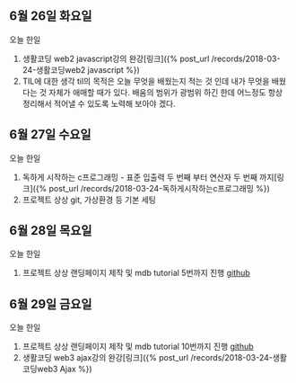 ## 6월 26일 화요일

오늘 한일

1. 생활코딩 web2 javascript강의 완강[링크]({% post_url /records/2018-03-24-생활코딩web2 javascript %})
2. TIL에 대한 생각
  til의 목적은 오늘 무엇을 배웠는지 적는 것 인데 내가 무엇을 배웠다는 것 자체가 애매할 때가 있다. 배움의 범위가 광범위 하긴 한데 어느정도 항상 정리해서 적어낼 수 있도록 노력해 보아야 겠다.


## 6월 27일 수요일

오늘 한일

1. 독하게 시작하는 c프로그래밍 - 표준 입출력 두 번째 부터 연산자 두 번째 까지[링크]({% post_url /records/2018-03-24-독하게시작하는c프로그래밍 %})
2. 프로젝트 상상 git, 가상환경 등 기본 세팅

## 6월 28일 목요일

오늘 한일

1. 프로젝트 상상 랜딩페이지 제작 및 mdb tutorial 5번까지 진행 [github](https://github.com/zooozoo/snagsang-project)


## 6월 29일 금요일

오늘 한일

1. 프로젝트 상상 랜딩페이지 제작 및 mdb tutorial 10번까지 진행 [github](https://github.com/zooozoo/snagsang-project)
2. 생활코딩 web3 ajax강의 완강[링크]({% post_url /records/2018-03-24-생활코딩web3 Ajax %})
